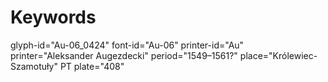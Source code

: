 # Keywords
glyph-id="Au-06_0424"
font-id="Au-06"
printer-id="Au"
printer="Aleksander Augezdecki"
period="1549–1561?"
place="Królewiec-Szamotuły"
PT plate="408"
